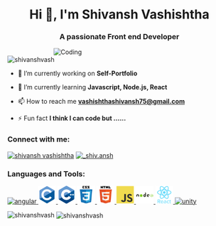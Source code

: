 
<h1 align="center">Hi 👋, I'm Shivansh Vashishtha</h1>
<h3 align="center">A passionate Front end Developer</h3>
<img align="right" alt="Coding" width="400" src="https://r7q6w9z6.rocketcdn.me/career/wp-content/uploads/2019/12/892e8b39f44fa8fedd2be543dd3f5289.gif"
<p align="left"> <img src="https://komarev.com/ghpvc/?username=shivanshvash&label=Profile%20views&color=0e75b6&style=flat" alt="shivanshvash" /> </p>

- 🔭 I’m currently working on **Self-Portfolio**

- 🌱 I’m currently learning **Javascript, Node.js, React**

- 📫 How to reach me **vashishthashivansh75@gmail.com**

- ⚡ Fun fact **I think I can code but ......**

<h3 align="left">Connect with me:</h3>
<p align="left">
<a href="https://fb.com/shivansh vashishtha" target="blank"><img align="center" src="https://raw.githubusercontent.com/rahuldkjain/github-profile-readme-generator/master/src/images/icons/Social/facebook.svg" alt="shivansh vashishtha" height="30" width="40" /></a>
<a href="https://instagram.com/_shiv.ansh" target="blank"><img align="center" src="https://raw.githubusercontent.com/rahuldkjain/github-profile-readme-generator/master/src/images/icons/Social/instagram.svg" alt="_shiv.ansh" height="30" width="40" /></a>
</p>

<h3 align="left">Languages and Tools:</h3>
<p align="left"> <a href="https://angular.io" target="_blank" rel="noreferrer"> <img src="https://angular.io/assets/images/logos/angular/angular.svg" alt="angular" width="40" height="40"/> </a> <a href="https://www.cprogramming.com/" target="_blank" rel="noreferrer"> <img src="https://raw.githubusercontent.com/devicons/devicon/master/icons/c/c-original.svg" alt="c" width="40" height="40"/> </a> <a href="https://www.w3schools.com/cpp/" target="_blank" rel="noreferrer"> <img src="https://raw.githubusercontent.com/devicons/devicon/master/icons/cplusplus/cplusplus-original.svg" alt="cplusplus" width="40" height="40"/> </a> <a href="https://www.w3schools.com/css/" target="_blank" rel="noreferrer"> <img src="https://raw.githubusercontent.com/devicons/devicon/master/icons/css3/css3-original-wordmark.svg" alt="css3" width="40" height="40"/> </a> <a href="https://www.w3.org/html/" target="_blank" rel="noreferrer"> <img src="https://raw.githubusercontent.com/devicons/devicon/master/icons/html5/html5-original-wordmark.svg" alt="html5" width="40" height="40"/> </a> <a href="https://developer.mozilla.org/en-US/docs/Web/JavaScript" target="_blank" rel="noreferrer"> <img src="https://raw.githubusercontent.com/devicons/devicon/master/icons/javascript/javascript-original.svg" alt="javascript" width="40" height="40"/> </a> <a href="https://nodejs.org" target="_blank" rel="noreferrer"> <img src="https://raw.githubusercontent.com/devicons/devicon/master/icons/nodejs/nodejs-original-wordmark.svg" alt="nodejs" width="40" height="40"/> </a> <a href="https://reactjs.org/" target="_blank" rel="noreferrer"> <img src="https://raw.githubusercontent.com/devicons/devicon/master/icons/react/react-original-wordmark.svg" alt="react" width="40" height="40"/> </a> <a href="https://unity.com/" target="_blank" rel="noreferrer"> <img src="https://www.vectorlogo.zone/logos/unity3d/unity3d-icon.svg" alt="unity" width="40" height="40"/> </a> </p>

<p><img align="left" src="https://github-readme-stats.vercel.app/api/top-langs?username=shivanshvash&show_icons=true&locale=en&layout=compact" alt="shivanshvash" /></p>

<p>&nbsp;<img align="center" src="https://github-readme-stats.vercel.app/api?username=shivanshvash&show_icons=true&locale=en" alt="shivanshvash" /></p>
